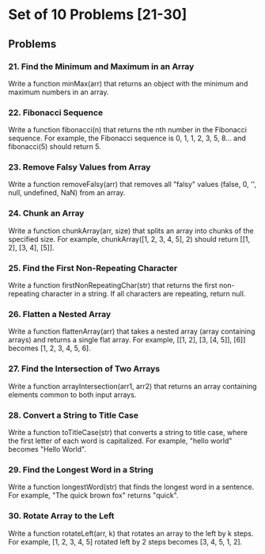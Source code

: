# Set of 10 Problems [21-30]

## Problems

### 21. Find the Minimum and Maximum in an Array

Write a function minMax(arr) that returns an object with the minimum and maximum numbers in an array.

### 22. Fibonacci Sequence

Write a function fibonacci(n) that returns the nth number in the Fibonacci sequence. For example, the Fibonacci sequence is 0, 1, 1, 2, 3, 5, 8... and fibonacci(5) should return 5.

### 23. Remove Falsy Values from Array

Write a function removeFalsy(arr) that removes all "falsy" values (false, 0, '', null, undefined, NaN) from an array.

### 24. Chunk an Array

Write a function chunkArray(arr, size) that splits an array into chunks of the specified size. For example, chunkArray([1, 2, 3, 4, 5], 2) should return [[1, 2], [3, 4], [5]].

### 25. Find the First Non-Repeating Character

Write a function firstNonRepeatingChar(str) that returns the first non-repeating character in a string. If all characters are repeating, return null.

### 26. Flatten a Nested Array

Write a function flattenArray(arr) that takes a nested array (array containing arrays) and returns a single flat array. For example, [[1, 2], [3, [4, 5]], [6]] becomes [1, 2, 3, 4, 5, 6].

### 27. Find the Intersection of Two Arrays

Write a function arrayIntersection(arr1, arr2) that returns an array containing elements common to both input arrays.

### 28. Convert a String to Title Case

Write a function toTitleCase(str) that converts a string to title case, where the first letter of each word is capitalized. For example, "hello world" becomes "Hello World".

### 29. Find the Longest Word in a String

Write a function longestWord(str) that finds the longest word in a sentence. For example, "The quick brown fox" returns "quick".

### 30. Rotate Array to the Left

Write a function rotateLeft(arr, k) that rotates an array to the left by k steps. For example, [1, 2, 3, 4, 5] rotated left by 2 steps becomes [3, 4, 5, 1, 2].
